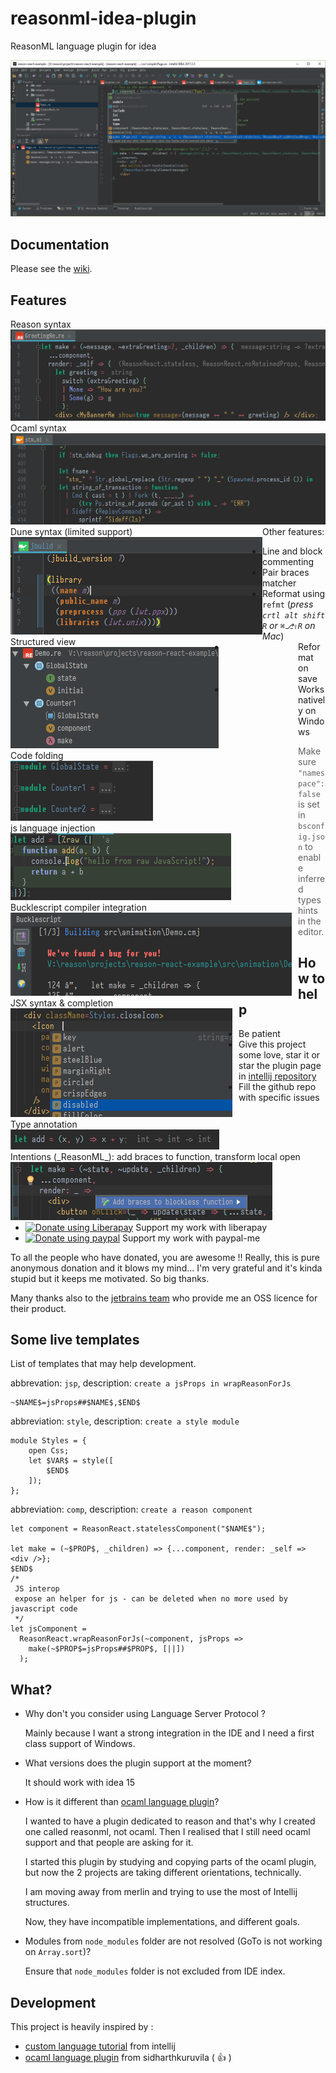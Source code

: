 # reasonml-idea-plugin
ReasonML language plugin for idea

![screenshot](screenshot.png)

## Documentation

Please see the [wiki](../../wiki).

## Features

<div style="float:left">
    <div>Reason&nbsp;syntax</div><img src="docs/syntax-reason.png"/>
</div>
<div style="float:left">
    <div>Ocaml&nbsp;syntax</div><img src="docs/syntax-ocaml.png"/>
</div>
<div style="float:left">
    <div>Dune&nbsp;syntax (limited support)</div><img src="docs/syntax-dune.png"/>
</div>
<span style="float:left;margin-right:10px"><div>Structured view</div><img src="docs/structure.png"/></span>
<div style="float:left;margin-right:10px"><div>Code folding</div><img src="docs/folding.png"/></div>
<div style="float:left;margin-right:10px"><div>js language injection</div><img src="docs/lang-inject.png"/></div>
<div style="float:left;margin-right:10px"><div>Bucklescript compiler integration</div><img src="docs/bsb.png"/></div>
<div style="float:left;margin-right:10px"><div>JSX syntax & completion</div><img src="docs/jsx.png"/></div>
<div style="float:left;margin-right:10px"><div>Type annotation</div><img src="docs/type.png"/></div>
<div style="float:left;margin-right:10px"><div>Intentions (_ReasonML_): add braces to function, transform local open</div><img src="docs/intention.png"/></div>


Other features:
- Line and block commenting 
- Pair braces matcher
- Reformat using `refmt` (_press `crtl alt shift R` or `⌘⎇⇧R` on Mac_)
- Reformat on save
- Works natively on Windows

> Make sure `"namespace": false` is set in `bsconfig.json` to enable inferred types hints in the editor.

## How to help

- Be patient
- Give this project some love, star it or star the plugin page in [intellij repository](https://plugins.jetbrains.com/plugin/9440-reasonml-language-plugin)
- Fill the github repo with specific issues
- <a href="https://liberapay.com/hgiraud/donate"><img alt="Donate using Liberapay" src="https://liberapay.com/assets/widgets/donate.svg"></a> Support my work with liberapay
- <a href="https://www.paypal.me/rvgiraud"><img alt="Donate using paypal" src="https://img.shields.io/badge/paypal-me-blue.svg"></a> Support my work with paypal-me

To all the people who have donated, you are awesome !! Really, this is pure anonymous donation and it blows my mind... I'm very grateful and it's kinda stupid but it keeps me motivated. So big thanks.

Many thanks also to the [jetbrains team](https://www.jetbrains.com/?from=reasonml-idea-plugin) who provide me an OSS licence for their product.

## Some live templates

List of templates that may help development.

abbrevation: `jsp`, description: `create a jsProps in wrapReasonForJs`
```
~$NAME$=jsProps##$NAME$,$END$
```

abbreviation: `style`, description: `create a style module`
```
module Styles = {
    open Css;
    let $VAR$ = style([
        $END$
    ]);
};
```

abbreviation: `comp`, description: `create a reason component`
```
let component = ReasonReact.statelessComponent("$NAME$");

let make = (~$PROP$, _children) => {...component, render: _self => <div />};
$END$
/*
 JS interop
 expose an helper for js - can be deleted when no more used by javascript code
 */
let jsComponent =
  ReasonReact.wrapReasonForJs(~component, jsProps =>
    make(~$PROP$=jsProps##$PROP$, [||])
  );
```

## What?

- Why don't you consider using Language Server Protocol ?

  Mainly because I want a strong integration in the IDE and I need a first class support of Windows.

- What versions does the plugin support at the moment?

  It should work with idea 15

- How is it different than [ocaml language plugin](https://github.com/sidharthkuruvila/ocaml-ide)?

  I wanted to have a plugin dedicated to reason and that's why I created one called reasonml, not ocaml.
  Then I realised that I still need ocaml support and that people are asking for it.
    
  I started this plugin by studying and copying parts of the ocaml plugin, but now the 2 projects are taking different orientations, technically.
    
  I am moving away from merlin and trying to use the most of Intellij structures.
    
  Now, they have incompatible implementations, and different goals. 

- Modules from `node_modules` folder are not resolved (GoTo is not working on `Array.sort`)?

  Ensure that `node_modules` folder is not excluded from IDE index.

## Development

This project is heavily inspired by :
- [custom language tutorial](http://www.jetbrains.org/intellij/sdk/docs/tutorials/custom_language_support_tutorial.html) from intellij
- [ocaml language plugin](https://github.com/sidharthkuruvila/ocaml-ide) from sidharthkuruvila ( :+1: )
